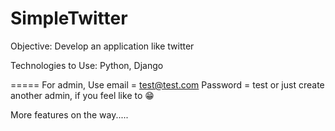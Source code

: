 # SimpleTwitter

Objective: Develop an application like twitter

Technologies to Use: Python, Django

=====
For admin, Use
    email = test@test.com
    Password = test 
or just create another admin, if you feel like to 😁

More features on the way.....